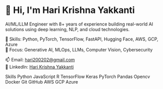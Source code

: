 # 👋 Hi, I'm Hari Krishna Yakkanti

AI/ML/LLM Engineer with 8+ years of experience building real-world AI solutions using deep learning, NLP, and cloud technologies.

🔧 Skills: Python, PyTorch, TensorFlow, FastAPI, Hugging Face, AWS, GCP, Azure  
🧠 Focus: Generative AI, MLOps, LLMs, Computer Vision, Cybersecurity

📫 Email: hari200202@gmail.com  
🔗 LinkedIn: [Hari Krishna Yakkanti](https://www.linkedin.com/in/hari-krishna-yakkanti-34b31427a/)

Skills
Python JavaScript R TensorFlow Keras PyTorch Pandas Opencv Docker Git GitHub AWS GCP Azure
